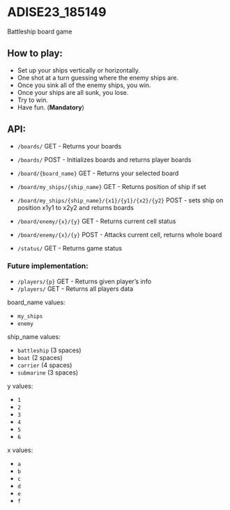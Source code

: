 # ADISE23_185149

Battleship board game

## How to play:

 - Set up your ships vertically or horizontally.
 - One shot at a turn guessing where the enemy ships are.
 - Once you sink all of the enemy ships, you win.
 - Once your ships are all sunk, you lose.
 - Try to win.
 - Have fun. (**Mandatory**)


## API: 

- ```/boards/``` GET 	- Returns your boards
- ```/boards/``` POST 	- Initializes boards and returns player boards

- ```/board/{board_name}``` GET 	- Returns your selected board

- ```/board/my_ships/{ship_name}``` GET 	- Returns position of ship if set
- ```/board/my_ships/{ship_name}/{x1}/{y1}/{x2}/{y2}``` POST 	- sets ship on position x1y1 to x2y2 and returns boards

- ```/board/enemy/{x}/{y}``` GET 	- Returns current cell status
- ```/board/enemy/{x}/{y}``` POST 	- Attacks current cell, returns whole board

- ```/status/``` GET 	- Returns game status


### Future implementation:
- ```/players/{p}```	GET		- Returns given player’s info
- ```/players/``` GET		- Returns all players data

board_name values:
- ```my_ships```
- ```enemy```

ship_name values:
- ```battleship``` (3 spaces)
- ```boat``` (2 spaces)
- ```carrier``` (4 spaces)
- ```submarine``` (3 spaces)

y values:
- ```1```
- ```2```
- ```3```
- ```4```
- ```5```
- ```6```

x values:
- ```a```
- ```b```
- ```c```
- ```d```
- ```e```
- ```f```
